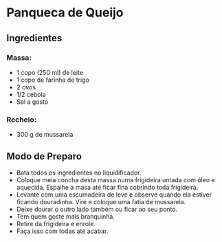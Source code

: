 <h1> Panqueca de Queijo </h1>
<h2> Ingredientes </h2>
<h3> Massa: </h3>

- 1 copo (250 ml) de leite
- 1 copo de farinha de trigo
- 2 ovos
- 1/2 cebola
- Sal a gosto

<h3> Recheio: </h3>

- 300 g de mussarela
<p></p>

<p> <h2> Modo de Preparo</h2></p>

- Bata todos os ingredientes no liquidificador.
- Coloque meia concha desta massa numa frigideira untada com óleo e aquecida. Espalhe a masa até ficar fina cobrindo toda frigideira.
- Levante com uma escumadeira de leve e observe quando ela estiver ficando douradinha. Vire e coloque uma fatia de mussarela.
- Deixe dourar o outro lado também ou ficar ao seu ponto.
- Tem quem goste mais branquinha.
- Retire da frigideira e enrole.
- Faça isso com todas até acabar.

